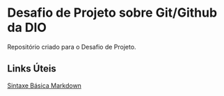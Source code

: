 # Desafio de Projeto sobre Git/Github da DIO
Repositório criado para o Desafio de Projeto.

## Links Úteis
[Sintaxe Básica Markdown](https://www.markdownguide.org/getting-started/)
